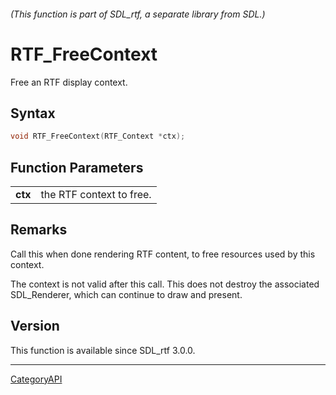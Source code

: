 ###### (This function is part of SDL_rtf, a separate library from SDL.)
# RTF_FreeContext

Free an RTF display context.

## Syntax

```c
void RTF_FreeContext(RTF_Context *ctx);

```

## Function Parameters

|             |                          |
| ----------- | ------------------------ |
| **ctx**     | the RTF context to free. |

## Remarks

Call this when done rendering RTF content, to free resources used by this
context.

The context is not valid after this call. This does not destroy the
associated SDL_Renderer, which can continue to draw and present.

## Version

This function is available since SDL_rtf 3.0.0.

----
[CategoryAPI](CategoryAPI.md)
